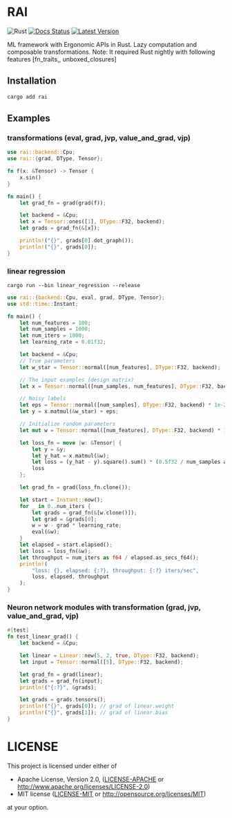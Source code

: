 # RAI

![Rust](https://github.com/cksac/rai/workflows/Rust/badge.svg)
[![Docs Status](https://docs.rs/rai/badge.svg)](https://docs.rs/rai)
[![Latest Version](https://img.shields.io/crates/v/rai.svg)](https://crates.io/crates/rai)

ML framework with Ergonomic APIs in Rust. Lazy computation and composable transformations.
Note: It required Rust nightly with following features [fn_traits,, unboxed_closures]

## Installation
```sh
cargo add rai
```

## Examples
### transformations (eval, grad, jvp, value_and_grad, vjp)
```rust
use rai::backend::Cpu;
use rai::{grad, DType, Tensor};

fn f(x: &Tensor) -> Tensor {
    x.sin()
}

fn main() {
    let grad_fn = grad(grad(f));

    let backend = &Cpu;
    let x = Tensor::ones([1], DType::F32, backend);
    let grads = grad_fn(&[x]);

    println!("{}", grads[0].dot_graph());
    println!("{}", grads[0]);
}
```

### linear regression
`cargo run --bin linear_regression --release`
```rust
use rai::{backend::Cpu, eval, grad, DType, Tensor};
use std::time::Instant;

fn main() {
    let num_features = 100;
    let num_samples = 1000;
    let num_iters = 1000;
    let learning_rate = 0.01f32;

    let backend = &Cpu;
    // True parameters
    let w_star = Tensor::normal([num_features], DType::F32, backend);

    // The input examples (design matrix)
    let x = Tensor::normal([num_samples, num_features], DType::F32, backend);

    // Noisy labels
    let eps = Tensor::normal([num_samples], DType::F32, backend) * 1e-2f32;
    let y = x.matmul(&w_star) + eps;

    // Initialize random parameters
    let mut w = Tensor::normal([num_features], DType::F32, backend) * 1e-2f32;

    let loss_fn = move |w: &Tensor| {
        let y = &y;
        let y_hat = x.matmul(&w);
        let loss = (y_hat - y).square().sum() * (0.5f32 / num_samples as f32);
        loss
    };

    let grad_fn = grad(loss_fn.clone());

    let start = Instant::now();
    for _ in 0..num_iters {
        let grads = grad_fn(&[w.clone()]);
        let grad = &grads[0];
        w = w - grad * learning_rate;
        eval(&w);
    }
    let elapsed = start.elapsed();
    let loss = loss_fn(&w);
    let throughput = num_iters as f64 / elapsed.as_secs_f64();
    println!(
        "loss: {}, elapsed: {:?}, throughput: {:?} iters/sec",
        loss, elapsed, throughput
    );
}
```

### Neuron network modules with transformation (grad, jvp, value_and_grad, vjp)
```rust
#[test]
fn test_linear_grad() {
    let backend = &Cpu;

    let linear = Linear::new(5, 2, true, DType::F32, backend);
    let input = Tensor::normal([5], DType::F32, backend);

    let grad_fn = grad(linear);
    let grads = grad_fn(input);
    println!("{:?}", &grads);

    let grads = grads.tensors();
    println!("{}", grads[0]); // grad of linear.weight
    println!("{}", grads[1]); // grad of linear.bias
}
```

# LICENSE

This project is licensed under either of

- Apache License, Version 2.0, ([LICENSE-APACHE](LICENSE-APACHE) or
  http://www.apache.org/licenses/LICENSE-2.0)
- MIT license ([LICENSE-MIT](LICENSE-MIT) or
  http://opensource.org/licenses/MIT)

at your option.
